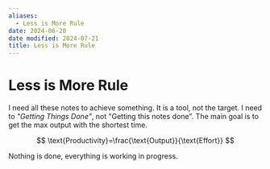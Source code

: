 ```yaml
---
aliases:
  - Less is More Rule
date: 2024-06-20
date modified: 2024-07-21
title: Less is More Rule
---
```


# Less is More Rule

I need all these notes to achieve something. It is a tool, not the target. I need to _"Getting Things Done"_, not "Getting this notes done". The main goal is to get the max output with the shortest time.

$$
\text{Productivity}=\frac{\text{Output}}{\text{Effort}}
$$

Nothing is done, everything is working in progress.

